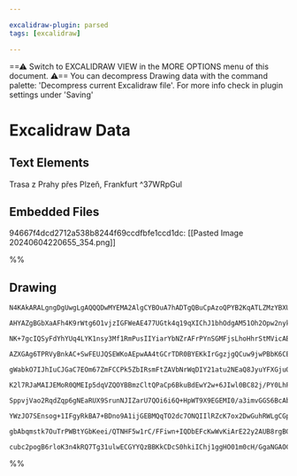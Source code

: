 ```yaml
---

excalidraw-plugin: parsed
tags: [excalidraw]

---
```

==⚠  Switch to EXCALIDRAW VIEW in the MORE OPTIONS menu of this document. ⚠== You can decompress Drawing data with the command palette: 'Decompress current Excalidraw file'. For more info check in plugin settings under 'Saving'


# Excalidraw Data
## Text Elements
Trasa z Prahy přes Plzeň, Frankfurt  ^37WRpGul

## Embedded Files
94667f4dcd2712a538b8244f69ccdfbfe1ccd1dc: [[Pasted Image 20240604220655_354.png]]

%%
## Drawing
```compressed-json
N4KAkARALgngDgUwgLgAQQQDwMYEMA2AlgCYBOuA7hADTgQBuCpAzoQPYB2KqATLZMzYBXUtiRoIACyhQ4zZAHoFAc0JRJQgEYA6bGwC2CgF7N6hbEcK4OCtptbErHALRY8RMpWdx8Q1TdIEfARcZgRmBShcZQUebTieGjoghH0EDihmbgBtcDBQMEKIEm4IbBgADgB5ACsoACFsADVlAGkAVkIOAGUARwAZADZcKABhJMLIWERSwn1opH4izG5n

AHYAZgBGbXaAFh4K9rWtg6O1vjzIGFWeAE477UGtk4q19qXIChJ1bhOdgAM51Oh2Opw2nykCEIymk3D27TukOsymC3ABkOYUFIbAA1ghRmx8GxSKVsdZmHBcIEMhMippcNhccocUIOMRCcTSRJyRxKdT0lA6ZAAGaEfD4bqwNESQQeYUQLE4/EAdR+km4l0miuxeIQUpgMvQcpKkNZsI44SyaC2kLYVOwahuNoBGKuEBZwjgAEliNbUNkALqQkXk

NK+7gcIQSyFdYhYUq4LYK1nsy3Mf1RmPusIIYiarYbNZrAFrPYnSGMFjsLhoHhrStMVicABynDE3Ha9YBWzuazutvdhGYABEUlA89wRQQwpDNMJ2QBRYJpDKZ6P4SFCODEEaTm0nd7bdoVI73SFEDi4yMbi9sJn71DT/CznNRKBCf0QRDsrrKBVisEEYSHceyDIMawinsxDYMQ9ZbDwuDtBsFSaBUPB7HsIqDHc2CwSKmgiggWx4cQWwwQqzDuOI

AZXGAg6TPRVyBnkAC+SwFEUJQSEWKoAEpwAA4tGCrTDR0BYEKkIrGgzjgQCuw9jwPBbK6CE8ECkLOqgzh7Kc2gAncgzlhUEHgYMymQt8xC/GgRZrNoWyIhcdyuhsrkWR87qSNCsJCnWXnaiiRputqSp6pyJKlAAxFsxHxQqDJMp6bIckSUU8uQfJUjSUnuoBkrSuJJr5piuqquqmplcq+pFaUJUpsIFpWtwDFFPajJOq1rqQilPp+jkwb5WGCDAa

gWabkO7IJhIuCJGaC7EOm67ZmFCCPk5ZbIRsmFtZAVbNrWqDIY21atu2NEaQ8JyuYFXGjuOj7Pq+2rzqly6pIKK2Tdq267hO+YHi8yFbM8XY4ReXTXmgE13g+gNPjOCCQhOmD+egAAq5DMLgqBGKgAAK5CSDAqBwIAmoDhIT+BGAggASgNQqAAGJZbiIoiFA6BmpQGOSaUWOhLj+NE7gJNk5TzDU7TDPM6z7OkJzAGcFA3SELTmqhUUIrK0zuD6O

K2l7RJaMAIJEMoR0QMEIp5dqVZQOYBBmzCltQPaCp6BkuBdEwY2w+6JIwl0BC82j/PY0LhPE6TFNUwTNP04zLPWGzHNc+6uBCG7fHhGrNHYkIyPupeCAABK+XCNrxO0bEcUOCMQEImDMKQFBGC2+CifA4mo7byyrC8gxadw2wVNop6HAhd1fJVLobI5Dy3e57TtKWFRGz5MKV7w08QMFNGawI5UEul3LoLF8VxYljLMqmaVcmSWX8rlAHioVhrFU

SppvjVao2RqdZqp6gNEaRUX9SrunNJIZarU7QOi6i6Q+HpWT9X9EGEMI0/a3imvGGS6BcAbEaqlGBMNsFrUfGBCoCI+zFlOodeEdCaxtg4B2NAxlBj2SBEiIcD1ggA24AXIur1FofVXJkG8q0ih/T3AjF4wNthgw2MZSGV4JE/SKMSeGU4kYoz5hINUGQmzfBqNebmFBQ7owgAYicLBjGmPysrVW6s6xIO1hkXW+t8CG10abc2ltrZ932kwB27hn

YWzJO7SEnsog+1IFgyRkBA7+BDno9A1ijGEBMQqTO2dc7ONQIIlRZcK7ox2DwGuhRWLgCGpAXAcA4BSj3NwTi0AfJpFKObOESwGCEAQBQeoN8UrskimfCA0URQTMmXSMoIhcregnPoKUNURkxTimsxYeQZmkDmQsgZyU74rMyhSHKgppnYFmYKeZqQmZvxAZ/eU3TznbMuQspZeo/62V4I8i5GQrmLOPnc+q4Czk/KgH8viTVoEtRtN855vyFlVH

gbAbqmstk7OuTrPWBtYGbKeei/QTNHF5w1rC/FFiwn+IQDbEFcKwWvKiArE22y2AUB8rgBG/sih4peakRc7ImU4lZSEBu1JBXTKojiCUAANVqhY9jaDWKZO4GwuxKpVVqAQ2BJX4AAJrcCMu0BeAJlKmTWOZDC3SjBsAMM0909ACCF3RE8ReLrXXXVrri0F4LFokPQHfaZLISBOJopyyAgb74ZVQJxSA9QiQN2iqMO4ibE1MyZgqHOyhozUhiouE

cubc2pogB6rloK3n4kRQ7Tg31ulwECGYYQzBBKkCDcS0hkiIChj1ggHO01m0cH/GgaNGAOC4E0MEBGhT3TYCIHAARpBC6QhHe0tAk7tTCCgCXOdhdi2JM0DUBA2BMjdBHXAAAsmweMfLR3ju0S+BA4B2J0EAuEZpVTWJAA==
```
%%